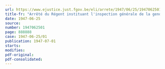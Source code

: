```yaml
---
url: https://www.ejustice.just.fgov.be/eli/arrete/1947/06/25/1947062501/justel
title-fr: "Arrêté du Régent instituant l'inspection générale de la gendarmerie"
date: 1947-06-25
source:
number: 1947062501
page: 888888
case: 1947-06-25/01
publication: 1947-07-01
starts:
modifies:
pdf-original:
pdf-consolidated:
---
```


